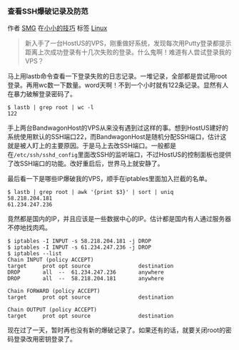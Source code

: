### 查看SSH爆破记录及防范

作者 [SMG](http://www.howru.cc/articles/author/exadmin) 在[小小的技巧](http://www.howru.cc/articles/category/tricks) 标签 [Linux](http://www.howru.cc/articles/tag/linux)

> 新入手了一台HostUS的VPS，刚重做好系统，发现每次用Putty登录都提示距离上次成功登录有十几次失败的登录。什么鬼啊！难道有人尝试登录我的VPS？



马上用lastb命令查看一下登录失败的日志记录。一堆记录，全部都是尝试用root登录。再用wc数一下数量。word天啊！不到一个小时就有122条记录。显然有人在暴力破解登录密码了。

```
$ lastb | grep root | wc -l
122
```

手上两台BandwagonHost的VPS从来没有遇到过这样的事。想到HostUS建好的系统使用默认的SSH端口22，而BandwagonHost是随机分配SSH端口，估计这就是被人盯上的主要原因。于是马上去改SSH端口。一般都是在`/etc/ssh/sshd_config`里面改SSH的监听端口，不过HostUS的控制面板也提供了改SSH端口的功能。改好重启后，世界马上就安静了。

最后看一下是哪些IP爆破我的VPS，顺手在iptables里面加入拦截的名单。

```
$ lastb | grep root | awk '{print $3}' | sort | uniq
58.218.204.181
61.234.247.236
```

竟然都是国内的IP，并且应该是一些数据中心的IP。估计都是国内有人通过服务器不停地找肉鸡。

```
$ iptables -I INPUT -s 58.218.204.181 -j DROP
$ iptables -I INPUT -s 61.234.247.236 -j DROP
$ iptables --list
Chain INPUT (policy ACCEPT)
target     prot opt source               destination
DROP       all  --  61.234.247.236       anywhere
DROP       all  --  58.218.204.181       anywhere

Chain FORWARD (policy ACCEPT)
target     prot opt source               destination

Chain OUTPUT (policy ACCEPT)
target     prot opt source               destination
```

现在过了一天，暂时再也没有新的爆破记录了。如果还有的话，就要关闭root的密码登录改用密钥登录了。